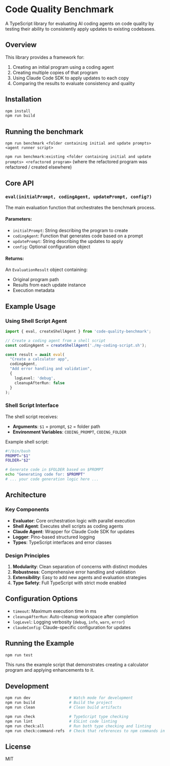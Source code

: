 # Code Quality Benchmark

A TypeScript library for evaluating AI coding agents on code quality by testing their ability to consistently apply updates to existing codebases.

## Overview

This library provides a framework for:
1. Creating an initial program using a coding agent
2. Creating multiple copies of that program
3. Using Claude Code SDK to apply updates to each copy
4. Comparing the results to evaluate consistency and quality

## Installation

```bash
npm install
npm run build
```

## Running the benchmark

`npm run benchmark <folder containing initial and update prompts> <agent runner script>`

`npm run benchmark:existing <folder containing initial and update prompts> <refactored program>`
(where the refactored program was refactored / created elsewhere)

## Core API

### `eval(initialPrompt, codingAgent, updatePrompt, config?)`

The main evaluation function that orchestrates the benchmark process.

#### Parameters:
- `initialPrompt`: String describing the program to create
- `codingAgent`: Function that generates code based on a prompt
- `updatePrompt`: String describing the updates to apply
- `config`: Optional configuration object

#### Returns:
An `EvaluationResult` object containing:
- Original program path
- Results from each update instance
- Execution metadata

## Example Usage

### Using Shell Script Agent

```typescript
import { eval, createShellAgent } from 'code-quality-benchmark';

// Create a coding agent from a shell script
const codingAgent = createShellAgent('./my-coding-script.sh');

const result = await eval(
  "Create a calculator app",
  codingAgent,
  "Add error handling and validation",
  {
    logLevel: 'debug',
    cleanupAfterRun: false
  }
);
```

### Shell Script Interface

The shell script receives:
- **Arguments**: `$1` = prompt, `$2` = folder path
- **Environment Variables**: `CODING_PROMPT`, `CODING_FOLDER`

Example shell script:
```bash
#!/bin/bash
PROMPT="$1"
FOLDER="$2"

# Generate code in $FOLDER based on $PROMPT
echo "Generating code for: $PROMPT"
# ... your code generation logic here ...
```

## Architecture

### Key Components

- **Evaluator**: Core orchestration logic with parallel execution
- **Shell Agent**: Executes shell scripts as coding agents
- **Claude Agent**: Wrapper for Claude Code SDK for updates
- **Logger**: Pino-based structured logging
- **Types**: TypeScript interfaces and error classes

### Design Principles

1. **Modularity**: Clean separation of concerns with distinct modules
2. **Robustness**: Comprehensive error handling and validation
3. **Extensibility**: Easy to add new agents and evaluation strategies
4. **Type Safety**: Full TypeScript with strict mode enabled

## Configuration Options

- `timeout`: Maximum execution time in ms
- `cleanupAfterRun`: Auto-cleanup workspace after completion
- `logLevel`: Logging verbosity (`debug`, `info`, `warn`, `error`)
- `claudeConfig`: Claude-specific configuration for updates

## Running the Example

```bash
npm run test
```

This runs the example script that demonstrates creating a calculator program and applying enhancements to it.

## Development

```bash
npm run dev                 # Watch mode for development
npm run build               # Build the project
npm run clean               # Clean build artifacts

npm run check               # TypeScript type checking
npm run lint                # ESLint code linting
npm run check:all           # Run both type checking and linting
npm run check:command-refs  # Check that references to npm commands in docs, error messages are up to date using a headless Claude Code instance
```

## License

MIT
